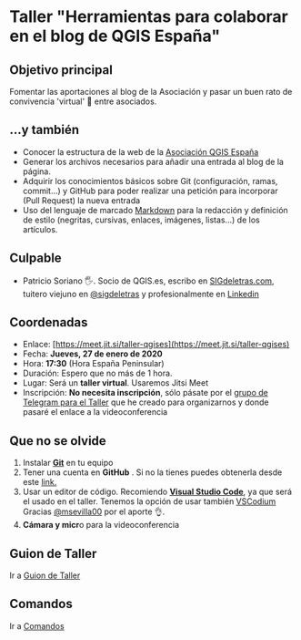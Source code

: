# Taller "Herramientas para colaborar en el blog de QGIS España"

## Objetivo principal

Fomentar las aportaciones al blog de la Asociación y pasar un buen rato de convivencia 'virtual' 🥳 entre asociados.

## ...y también

- Conocer la estructura de la web de la [Asociación QGIS España](https://www.qgis.es/)
- Generar los archivos necesarios para añadir una entrada al blog de la página.
- Adquirir los conocimientos básicos sobre Git (configuración, ramas, commit...) y GitHub para poder realizar una petición para incorporar (Pull Request) la nueva entrada
- Uso del lenguaje de marcado [Markdown](https://es.wikipedia.org/wiki/Markdown) para la redacción y definición de estilo (negritas, cursivas, enlaces, imágenes, listas...) de los artículos.

## Culpable

- Patricio Soriano 🖐. Socio de QGIS.es,  escribo en [SIGdeletras.com](https://sigdeletras.com/), tuitero viejuno en [@sigdeletras](https://github.com/sigdeletras) y profesionalmente en [Linkedin](https://www.linkedin.com/in/patriciosorianocastro/)

## Coordenadas

- Enlace: [https://meet.jit.si/taller-qgises](https://meet.jit.si/taller-qgises)
- Fecha: **Jueves, 27 de enero de 2020**
- Hora: **17:30** (Hora España Peninsular)
- Duración: Espero que no más de 1 hora.
- Lugar: Será un **taller virtual**. Usaremos Jitsi Meet
- Inscripción: **No necesita inscripción**, sólo pásate por el [grupo de Telegram para el Taller](https://t.me/+NPDWTHBFA9EyZDJk) que he creado para organizarnos y donde pasaré el enlace a la videoconferencia

## Que no se olvide

1. Instalar **[Git](https://git-scm.com/)** en tu equipo
2. Tener una cuenta en **GitHub** . Si no la tienes puedes obtenerla desde este [link.](https://github.com/signup?source=login)
3. Usar un editor de código. Recomiendo **[Visual Studio Code](https://code.visualstudio.com/download)**, ya que será el usado en el taller. Tenemos la opción de usar también [VSCodium](https://vscodium.com/) Gracias [@msevilla00](https://twitter.com/msevilla00) por el aporte 👌.
4. **Cámara y micr**o para la videoconferencia

## Guion de Taller

Ir a [Guion de Taller](taller.md)

## Comandos

Ir a [Comandos](comandos.md)

